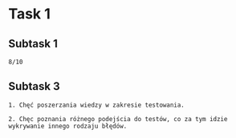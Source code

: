 
# Task 1


## Subtask 1
`8/10`

## Subtask 3
`1. Chęć poszerzania wiedzy w zakresie testowania.`

`2. Chęc poznania różnego podejścia do testów, co za tym idzie wykrywanie innego rodzaju błędów.`
